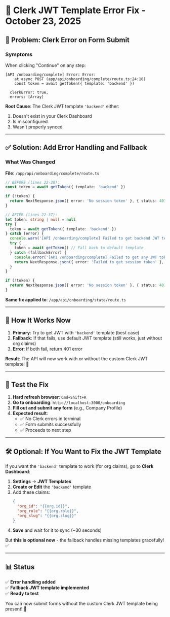 # 🔧 Clerk JWT Template Error Fix - October 23, 2025

## 🔴 **Problem: Clerk Error on Form Submit**

### **Symptoms**
When clicking "Continue" on any step:
```
[API /onboarding/complete] Error: Error: 
    at async POST (app/api/onboarding/complete/route.ts:24:18)
    const token = await getToken({ template: 'backend' })
    
  clerkError: true,
  errors: [Array]
```

**Root Cause**: The Clerk JWT template `'backend'` either:
1. Doesn't exist in your Clerk Dashboard
2. Is misconfigured
3. Wasn't properly synced

---

## ✅ **Solution: Add Error Handling and Fallback**

### **What Was Changed**

**File**: `/app/api/onboarding/complete/route.ts`

```typescript
// BEFORE (lines 22-28):
const token = await getToken({ template: 'backend' })

if (!token) {
  return NextResponse.json({ error: 'No session token' }, { status: 401 })
}

// AFTER (lines 22-37):
let token: string | null = null
try {
  token = await getToken({ template: 'backend' })
} catch (error) {
  console.warn('[API /onboarding/complete] Failed to get backend JWT template, trying default template:', error)
  try {
    token = await getToken() // Fall back to default template
  } catch (fallbackError) {
    console.error('[API /onboarding/complete] Failed to get any JWT token:', fallbackError)
    return NextResponse.json({ error: 'Failed to get session token' }, { status: 401 })
  }
}

if (!token) {
  return NextResponse.json({ error: 'No session token' }, { status: 401 })
}
```

**Same fix applied to**: `/app/api/onboarding/state/route.ts`

---

## 🎯 **How It Works Now**

1. **Primary**: Try to get JWT with `'backend'` template (best case)
2. **Fallback**: If that fails, use default JWT template (still works, just without org claims)
3. **Error**: If both fail, return 401 error

**Result**: The API will now work with or without the custom Clerk JWT template! 🎉

---

## 🧪 **Test the Fix**

1. **Hard refresh browser**: `Cmd+Shift+R`
2. **Go to onboarding**: `http://localhost:3000/onboarding`
3. **Fill out and submit any form** (e.g., Company Profile)
4. **Expected result**:
   - ✅ No Clerk errors in terminal
   - ✅ Form submits successfully
   - ✅ Proceeds to next step

---

## 🛠️ **Optional: If You Want to Fix the JWT Template**

If you want the `'backend'` template to work (for org claims), go to **Clerk Dashboard**:

1. **Settings** → **JWT Templates**
2. **Create or Edit** the `'backend'` template
3. Add these claims:
   ```json
   {
     "org_id": "{{org.id}}",
     "org_role": "{{org.role}}",
     "org_slug": "{{org.slug}}"
   }
   ```
4. **Save** and wait for it to sync (~30 seconds)

But **this is optional now** - the fallback handles missing templates gracefully! ✅

---

## 📊 **Status**

✅ **Error handling added**  
✅ **Fallback JWT template implemented**  
✅ **Ready to test**  

You can now submit forms without the custom Clerk JWT template being present! 🚀

